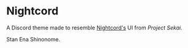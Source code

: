 # Nightcord

A Discord theme made to resemble [Nightcord's](https://youtu.be/JgSV96MQC6Q) UI from _Project Sekai._

Stan Ena Shinonome.
